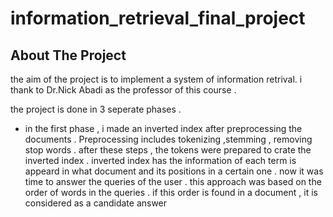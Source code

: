 # information_retrieval_final_project

<!-- ABOUT THE PROJECT -->
## About The Project
the aim of the project is to implement a system of information retrival. i thank to Dr.Nick Abadi as the professor of this course .

the project is done in 3 seperate phases .
*   in the first phase , i made an inverted index after preprocessing the documents . Preprocessing includes tokenizing ,stemming , removing stop words . after these steps  , the tokens were prepared to crate the inverted index . inverted index has the information of each term is appeard in what document and its positions in a certain one  . now it was time to answer the queries of the user .
this approach was based on the order of words in the queries . if this order is found in a document , it is considered as a candidate answer 
